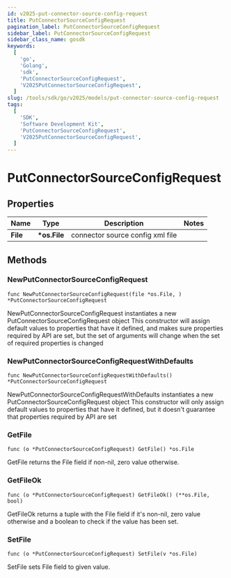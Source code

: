 ```yaml
---
id: v2025-put-connector-source-config-request
title: PutConnectorSourceConfigRequest
pagination_label: PutConnectorSourceConfigRequest
sidebar_label: PutConnectorSourceConfigRequest
sidebar_class_name: gosdk
keywords:
  [
    'go',
    'Golang',
    'sdk',
    'PutConnectorSourceConfigRequest',
    'V2025PutConnectorSourceConfigRequest',
  ]
slug: /tools/sdk/go/v2025/models/put-connector-source-config-request
tags:
  [
    'SDK',
    'Software Development Kit',
    'PutConnectorSourceConfigRequest',
    'V2025PutConnectorSourceConfigRequest',
  ]
---
```


# PutConnectorSourceConfigRequest

## Properties

| Name     | Type          | Description                      | Notes |
| -------- | ------------- | -------------------------------- | ----- |
| **File** | **\*os.File** | connector source config xml file |

## Methods

### NewPutConnectorSourceConfigRequest

`func NewPutConnectorSourceConfigRequest(file *os.File, ) *PutConnectorSourceConfigRequest`

NewPutConnectorSourceConfigRequest instantiates a new PutConnectorSourceConfigRequest object This constructor will assign default values to properties that have it defined, and makes sure properties required by API are set, but the set of arguments will change when the set of required properties is changed

### NewPutConnectorSourceConfigRequestWithDefaults

`func NewPutConnectorSourceConfigRequestWithDefaults() *PutConnectorSourceConfigRequest`

NewPutConnectorSourceConfigRequestWithDefaults instantiates a new PutConnectorSourceConfigRequest object This constructor will only assign default values to properties that have it defined, but it doesn't guarantee that properties required by API are set

### GetFile

`func (o *PutConnectorSourceConfigRequest) GetFile() *os.File`

GetFile returns the File field if non-nil, zero value otherwise.

### GetFileOk

`func (o *PutConnectorSourceConfigRequest) GetFileOk() (**os.File, bool)`

GetFileOk returns a tuple with the File field if it's non-nil, zero value otherwise and a boolean to check if the value has been set.

### SetFile

`func (o *PutConnectorSourceConfigRequest) SetFile(v *os.File)`

SetFile sets File field to given value.
